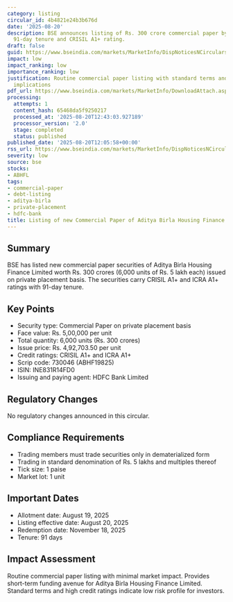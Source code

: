 ```yaml
---
category: listing
circular_id: 4b4821e24b3b676d
date: '2025-08-20'
description: BSE announces listing of Rs. 300 crore commercial paper by ABHFL with
  91-day tenure and CRISIL A1+ rating.
draft: false
guid: https://www.bseindia.com/markets/MarketInfo/DispNoticesNCirculars.aspx?Noticeid={610C2F04-6FFC-41C9-B2F7-234DC90331B0}&noticeno=20250820-35&dt=08/20/2025&icount=35&totcount=47&flag=0
impact: low
impact_ranking: low
importance_ranking: low
justification: Routine commercial paper listing with standard terms and no market-wide
  implications
pdf_url: https://www.bseindia.com/markets/MarketInfo/DownloadAttach.aspx?id=20250820-35&attachedId=
processing:
  attempts: 1
  content_hash: 65468da5f9250217
  processed_at: '2025-08-20T12:43:03.927189'
  processor_version: '2.0'
  stage: completed
  status: published
published_date: '2025-08-20T12:05:58+00:00'
rss_url: https://www.bseindia.com/markets/MarketInfo/DispNoticesNCirculars.aspx?Noticeid={610C2F04-6FFC-41C9-B2F7-234DC90331B0}&noticeno=20250820-35&dt=08/20/2025&icount=35&totcount=47&flag=0
severity: low
source: bse
stocks:
- ABHFL
tags:
- commercial-paper
- debt-listing
- aditya-birla
- private-placement
- hdfc-bank
title: Listing of new Commercial Paper of Aditya Birla Housing Finance Limited
---
```


## Summary

BSE has listed new commercial paper securities of Aditya Birla Housing Finance Limited worth Rs. 300 crores (6,000 units of Rs. 5 lakh each) issued on private placement basis. The securities carry CRISIL A1+ and ICRA A1+ ratings with 91-day tenure.

## Key Points

- Security type: Commercial Paper on private placement basis
- Face value: Rs. 5,00,000 per unit
- Total quantity: 6,000 units (Rs. 300 crores)
- Issue price: Rs. 4,92,703.50 per unit
- Credit ratings: CRISIL A1+ and ICRA A1+
- Scrip code: 730046 (ABHF19825)
- ISIN: INE831R14FD0
- Issuing and paying agent: HDFC Bank Limited

## Regulatory Changes

No regulatory changes announced in this circular.

## Compliance Requirements

- Trading members must trade securities only in dematerialized form
- Trading in standard denomination of Rs. 5 lakhs and multiples thereof
- Tick size: 1 paise
- Market lot: 1 unit

## Important Dates

- Allotment date: August 19, 2025
- Listing effective date: August 20, 2025
- Redemption date: November 18, 2025
- Tenure: 91 days

## Impact Assessment

Routine commercial paper listing with minimal market impact. Provides short-term funding avenue for Aditya Birla Housing Finance Limited. Standard terms and high credit ratings indicate low risk profile for investors.